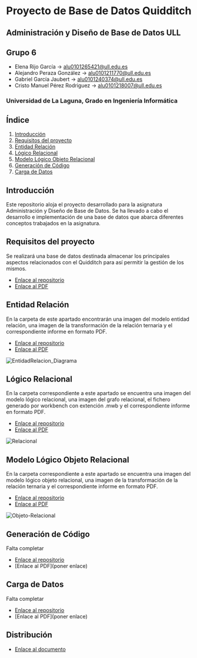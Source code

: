 # Proyecto de Base de Datos Quidditch

## Administración y Diseño de Base de Datos ULL

## Grupo 6
- Elena Rijo García -> alu0101265421@ull.edu.es
- Alejandro Peraza González -> alu0101211770@ull.edu.es
- Gabriel García Jaubert -> alu0101240374@ull.edu.es
- Cristo Manuel Pérez Rodriguez -> alu0101218007@ull.edu.es

### Universidad de La Laguna, Grado en Ingeniería Informática

## Índice
1. [Introducción](Introducción)
2. [Requisitos del proyecto](Requisitos)
3. [Entidad Relación](Entidad-Relacion)
4. [Lógico Relacional](Lógico-Relacional)
5. [Modelo Lógico Objeto Relacional](Modelo-Lógico-Objeto-Relacional)
6. [Generación de Código](Generación-de-Código)
7. [Carga de Datos](Carga-de-Datos)

## Introducción
Este repositorio aloja el proyecto desarrollado para la asignatura Administración y Diseño de Base de Datos. Se ha llevado a cabo el desarrollo e implementación de una base de datos que abarca diferentes conceptos trabajados en la asignatura.


## Requisitos del proyecto
Se realizará una base de datos destinada almacenar los principales aspectos relacionados con el Quidditch para así permitir la gestión de los mismos.

- [Enlace al repositorio](https://github.com/alu0101265421/ProyectoADBDD/tree/main/Entidad%20Relacion)
- [Enlace al PDF](https://github.com/alu0101265421/ProyectoADBDD/blob/main/Entidad%20Relacion/EntidadRelacion_QUIDDITCH.pdf)


## Entidad Relación
En la carpeta de este apartado encontrarán una imagen del modelo entidad relación, una imagen de la transformación de la relación ternaria y el correspondiente informe en formato PDF.

- [Enlace al repositorio](https://github.com/alu0101265421/ProyectoADBDD/tree/main/Logico%20Relacional)
- [Enlace al PDF](https://github.com/alu0101265421/ProyectoADBDD/blob/main/Requisitos/RequisitosProyectoFinalQuidditch_Grupo6.pdf)


![EntidadRelacion_Diagrama](https://user-images.githubusercontent.com/72804514/152210057-65141c65-b710-4933-863e-8dad32a2090d.png)


## Lógico Relacional
En la carpeta correspondiente a este apartado se encuentra una imagen del modelo lógico relacional, una imagen del grafo relacional, el fichero generado por workbench con extención .mwb y el correspondiente informe en formato PDF.

- [Enlace al repositorio](https://github.com/alu0101265421/ProyectoADBDD/tree/main/Requisitos)
- [Enlace al PDF](https://github.com/alu0101265421/ProyectoADBDD/blob/main/Logico%20Relacional/LogicoRelacional_QUIDDITCH.pdf)


![Relacional](https://user-images.githubusercontent.com/72804514/152210260-5c3ef565-e762-4c89-b74f-08dd035bc1ec.png)


## Modelo Lógico Objeto Relacional
En la carpeta correspondiente a este apartado se encuentra una imagen del modelo lógico objeto relacional, una imagen de la transformación de la relación ternaria y el correspondiente informe en formato PDF.

- [Enlace al repositorio](https://github.com/alu0101265421/ProyectoADBDD/tree/main/Modelo%20L%C3%B3gico%20Objeto-Relacional)
- [Enlace al PDF](https://github.com/alu0101265421/ProyectoADBDD/blob/main/Modelo%20L%C3%B3gico%20Objeto-Relacional/Objeto-Relacional_QUIDDITCH.pdf)

![Objeto-Relacional](https://user-images.githubusercontent.com/72441071/152389435-71c5e668-f786-418e-b6b6-b333b12640c4.jpg)


## Generación de Código
Falta completar
- [Enlace al repositorio](https://github.com/alu0101265421/ProyectoADBDD/tree/main/Generacion%20de%20Codigo)
- [Enlace al PDF](poner enlace)


## Carga de Datos
Falta completar
- [Enlace al repositorio](https://github.com/alu0101265421/ProyectoADBDD/tree/main/Carga%20de%20Datos)
- [Enlace al PDF](poner enlace)

## Distribución
- [Enlace al documento](Distribucion.md)
